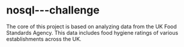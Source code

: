 # nosql---challenge
The core of this project is based on analyzing data from the UK Food Standards Agency. This data includes food hygiene ratings of various establishments across the UK.
